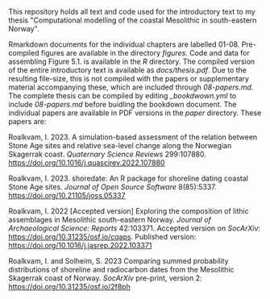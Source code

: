 This repository holds all text and code used for the introductory text to my thesis "Computational modelling of the coastal Mesolithic in south-eastern Norway". 

Rmarkdown documents for the individual chapters are labelled 01-08. Pre-compiled figures are available in the directory *figures*. Code and data for assembling Figure 5.1. is available in the *R* directory. The compiled version of the entire introductory text is available as *docs/thesis.pdf*. Due to the resulting file-size, this is not compiled with the papers or supplementary material accompanying these, which are included through *08-papers.md*. The complete thesis can be compiled by editing *_bookdwown.yml* to include *08-papers.md* before buidling the bookdown document. The individual papers are available in PDF versions in the *paper* directory. These papers are:

Roalkvam, I. 2023. A simulation-based assessment of the relation between Stone Age sites and relative sea-level change along the Norwegian Skagerrak coast. *Quaternary Science Reviews* 299:107880. https://doi.org/10.1016/j.quascirev.2022.107880

Roalkvam, I. 2023. shoredate: An R package for shoreline dating coastal Stone Age sites. *Journal of Open Source Software* 8(85):5337. https://doi.org/10.21105/joss.05337

Roalkvam, I. 2022 [Accepted version] Exploring the composition of lithic assemblages in Mesolithic south-eastern Norway. *Journal of Archaeological Science: Reports* 42:103371. Accepted version on *SocArXiv*: https://doi.org/10.31235/osf.io/cqaps. Published version: https://doi.org/10.1016/j.jasrep.2022.103371

Roalkvam, I. and Solheim, S. 2023 Comparing summed probability distributions of shoreline and radiocarbon dates from the Mesolithic Skagerrak coast of Norway. *SocArXiv* pre-print, version 2: https://doi.org/10.31235/osf.io/2f8ph

